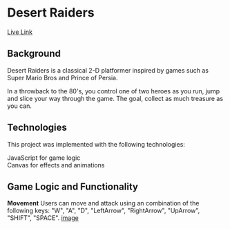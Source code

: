 # Desert Raiders

[Live Link](https://steventouba.github.io/mad_scientist/)

## Background
Desert Raiders is a classical 2-D platformer inspired by games such as Super Mario Bros and Prince of Persia. 

In a throwback to the 80's, you control one of two heroes as you run, jump and slice your way through the game. The goal, collect as much treasure as you can. 

## Technologies
This project was implemented with the following technologies:

JavaScript for game logic  
Canvas for effects and animations

## Game Logic and Functionality 

**Movement** 
  Users can move and attack using an combination of the following keys: "W", "A", "D", "LeftArrow", "RightArrow", "UpArrow", "SHIFT", "SPACE". 
  [image](./images/movement.gif)
